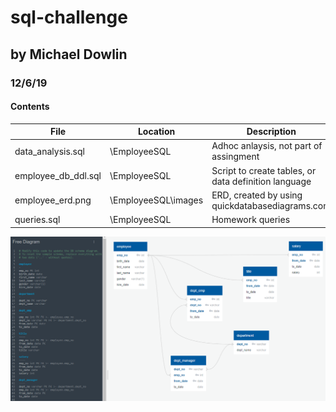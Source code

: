 # sql-challenge
## by Michael Dowlin
### 12/6/19

#### Contents

| File                | Location            | Description                                         |
|---------------------|---------------------|-----------------------------------------------------|
|data_analysis.sql    |\EmployeeSQL         |Adhoc anlaysis, not part of assingment               |
|employee_db_ddl.sql  |\EmployeeSQL         |Script to create tables, or data definition language |
|employee_erd.png     |\EmployeeSQL\images  |ERD, created by using quickdatabasediagrams.com      |                
|queries.sql          |\EmployeeSQL         |Homework queries                                     |

![Pewlett Hackard Employee DB ERD](EmployeeSQL/images/employee_erd.png)
